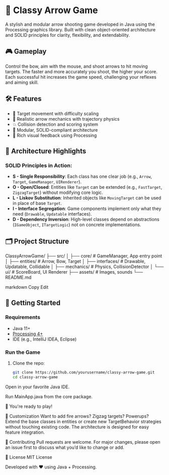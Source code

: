 # 🏹 Classy Arrow Game

A stylish and modular arrow shooting game developed in Java using the Processing graphics library. Built with clean object-oriented architecture and SOLID principles for clarity, flexibility, and extendability.

## 🎮 Gameplay

Control the bow, aim with the mouse, and shoot arrows to hit moving targets. The faster and more accurately you shoot, the higher your score. Each successful hit increases the game speed, challenging your reflexes and aiming skill.

## 🛠 Features

- 🎯 Target movement with difficulty scaling
- 🏹 Realistic arrow mechanics with trajectory physics
- 💥 Collision detection and scoring system
- 🧩 Modular, SOLID-compliant architecture
- 🎨 Rich visual feedback using Processing

## 🧱 Architecture Highlights

### SOLID Principles in Action:
- **S - Single Responsibility**: Each class has one clear job (e.g., `Arrow`, `Target`, `GameManager`, `UIRenderer`).
- **O - Open/Closed**: Entities like `Target` can be extended (e.g., `FastTarget`, `ZigzagTarget`) without modifying core logic.
- **L - Liskov Substitution**: Inherited objects like `MovingTarget` can be used in place of base `Target`.
- **I - Interface Segregation**: Game components implement only what they need (`Drawable`, `Updatable` interfaces).
- **D - Dependency Inversion**: High-level classes depend on abstractions (`IGameObject`, `ITargetLogic`) not on concrete implementations.

## 🗂 Project Structure

ClassyArrowGame/
├── src/
│ ├── core/ # GameManager, App entry point
│ ├── entities/ # Arrow, Bow, Target
│ ├── interfaces/ # Drawable, Updatable, Collidable
│ ├── mechanics/ # Physics, CollisionDetector
│ └── ui/ # ScoreBoard, UI Renderer
├── assets/ # Images, sounds
└── README.md

markdown
Copy
Edit

## 🚀 Getting Started

### Requirements
- Java 11+
- [Processing 4+](https://processing.org/download/)
- IDE (e.g., IntelliJ IDEA, Eclipse)

### Run the Game
1. Clone the repo:
   ```bash
   git clone https://github.com/yourusername/classy-arrow-game.git
   cd classy-arrow-game
Open in your favorite Java IDE.

Run MainApp.java from the core package.

🎉 You're ready to play!

🔧 Customization
Want to add fire arrows? Zigzag targets? Powerups? Extend the base classes in entities or create new TargetBehavior strategies without touching existing code. The architecture is designed for easy feature integration.

🤝 Contributing
Pull requests are welcome. For major changes, please open an issue first to discuss what you’d like to change or add.

📄 License
MIT License

Developed with ❤️ using Java + Processing.
